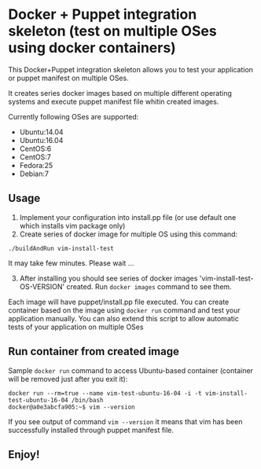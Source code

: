 Docker + Puppet integration skeleton  (test on multiple OSes using docker containers)
=====

This Docker+Puppet integration skeleton allows you to test your application or puppet manifest on multiple
OSes. 

It creates series docker images based on multiple different operating systems and
execute puppet manifest file whitin created images. 

Currently following OSes are supported:
 - Ubuntu:14.04
 - Ubuntu:16.04
 - CentOS:6
 - CentOS:7
 - Fedora:25
 - Debian:7

Usage
----
1. Implement your configuration into install.pp file (or use default one which
   installs vim package only)
2. Create series of docker image for multiple OS using this command:
```
./buildAndRun vim-install-test
```
It may take few minutes. Please wait ...

3. After installing you should see series of docker images 'vim-install-test-OS-VERSION' created.
Run `docker images` command to see them.

Each image will have puppet/install.pp file executed. You can create container based on the image
using `docker run` command and test your application manually. You can also
extend this script to allow automatic tests of your application on multiple OSes

Run container from created image
-----
Sample `docker run` command to access Ubuntu-based container (container will be
removed just after you exit it):
```
docker run --rm=true --name vim-test-ubuntu-16-04 -i -t vim-install-test-ubuntu-16-04 /bin/bash
docker@a0e3abcfa905:~$ vim --version
```
If you see output of command `vim --version` it means that vim has been
successfully installed through puppet manifest file.

Enjoy!
------
